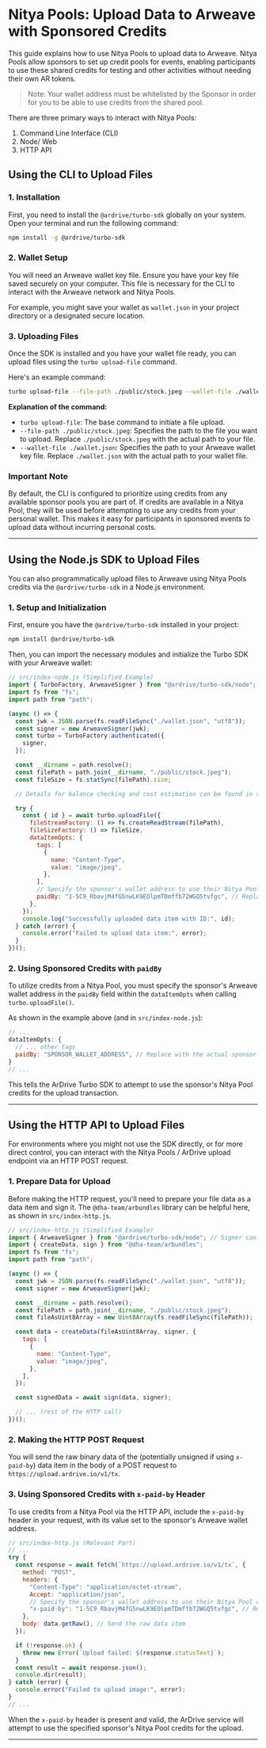 # Nitya Pools: Upload Data to Arweave with Sponsored Credits

This guide explains how to use Nitya Pools to upload data to Arweave. Nitya Pools allow sponsors to set up credit pools for events, enabling participants to use these shared credits for testing and other activities without needing their own AR tokens.

> Note: Your wallet address must be whitelisted by the Sponsor in order for you to be able to use credits from the shared pool.

There are three primary ways to interact with Nitya Pools:

1.  Command Line Interface (CLI)
2.  Node/ Web
3.  HTTP API

## Using the CLI to Upload Files

### 1. Installation

First, you need to install the `@ardrive/turbo-sdk` globally on your system. Open your terminal and run the following command:

```bash
npm install -g @ardrive/turbo-sdk
```

### 2. Wallet Setup

You will need an Arweave wallet key file. Ensure you have your key file saved securely on your computer. This file is necessary for the CLI to interact with the Arweave network and Nitya Pools.

For example, you might save your wallet as `wallet.json` in your project directory or a designated secure location.

### 3. Uploading Files

Once the SDK is installed and you have your wallet file ready, you can upload files using the `turbo upload-file` command.

Here's an example command:

```bash
turbo upload-file --file-path ./public/stock.jpeg --wallet-file ./wallet.json
```

**Explanation of the command:**

- `turbo upload-file`: The base command to initiate a file upload.
- `--file-path ./public/stock.jpeg`: Specifies the path to the file you want to upload. Replace `./public/stock.jpeg` with the actual path to your file.
- `--wallet-file ./wallet.json`: Specifies the path to your Arweave wallet key file. Replace `./wallet.json` with the actual path to your wallet file.

### Important Note

By default, the CLI is configured to prioritize using credits from any available sponsor pools you are part of. If credits are available in a Nitya Pool, they will be used before attempting to use any credits from your personal wallet. This makes it easy for participants in sponsored events to upload data without incurring personal costs.

---

## Using the Node.js SDK to Upload Files

You can also programmatically upload files to Arweave using Nitya Pools credits via the `@ardrive/turbo-sdk` in a Node.js environment.

### 1. Setup and Initialization

First, ensure you have the `@ardrive/turbo-sdk` installed in your project:

```bash
npm install @ardrive/turbo-sdk
```

Then, you can import the necessary modules and initialize the Turbo SDK with your Arweave wallet:

```javascript
// src/index-node.js (Simplified Example)
import { TurboFactory, ArweaveSigner } from "@ardrive/turbo-sdk/node";
import fs from "fs";
import path from "path";

(async () => {
  const jwk = JSON.parse(fs.readFileSync("./wallet.json", "utf8"));
  const signer = new ArweaveSigner(jwk);
  const turbo = TurboFactory.authenticated({
    signer,
  });

  const __dirname = path.resolve();
  const filePath = path.join(__dirname, "./public/stock.jpeg");
  const fileSize = fs.statSync(filePath).size;

  // Details for balance checking and cost estimation can be found in src/index-node.js

  try {
    const { id } = await turbo.uploadFile({
      fileStreamFactory: () => fs.createReadStream(filePath),
      fileSizeFactory: () => fileSize,
      dataItemOpts: {
        tags: [
          {
            name: "Content-Type",
            value: "image/jpeg",
          },
        ],
        // Specify the sponsor's wallet address to use their Nitya Pool credits
        paidBy: "1-5C9_RbavjM4fG5nwLK9EOlpmTDmffb72WGQ5tvfgc", // Replace with actual sponsor wallet address
      },
    });
    console.log("Successfully uploaded data item with ID:", id);
  } catch (error) {
    console.error("Failed to upload data item:", error);
  }
})();
```

### 2. Using Sponsored Credits with `paidBy`

To utilize credits from a Nitya Pool, you must specify the sponsor's Arweave wallet address in the `paidBy` field within the `dataItemOpts` when calling `turbo.uploadFile()`.

As shown in the example above (and in `src/index-node.js`):

```javascript
// ...
dataItemOpts: {
  // ... other tags
  paidBy: "SPONSOR_WALLET_ADDRESS", // Replace with the actual sponsor's wallet address
}
// ...
```

This tells the ArDrive Turbo SDK to attempt to use the sponsor's Nitya Pool credits for the upload transaction.

---

## Using the HTTP API to Upload Files

For environments where you might not use the SDK directly, or for more direct control, you can interact with the Nitya Pools / ArDrive upload endpoint via an HTTP POST request.

### 1. Prepare Data for Upload

Before making the HTTP request, you'll need to prepare your file data as a data item and sign it. The `@dha-team/arbundles` library can be helpful here, as shown in `src/index-http.js`.

```javascript
// src/index-http.js (Simplified Example)
import { ArweaveSigner } from "@ardrive/turbo-sdk/node"; // Signer can be from turbo-sdk
import { createData, sign } from "@dha-team/arbundles";
import fs from "fs";
import path from "path";

(async () => {
  const jwk = JSON.parse(fs.readFileSync("./wallet.json", "utf8"));
  const signer = new ArweaveSigner(jwk);

  const __dirname = path.resolve();
  const filePath = path.join(__dirname, "./public/stock.jpeg");
  const fileAsUint8Array = new Uint8Array(fs.readFileSync(filePath));

  const data = createData(fileAsUint8Array, signer, {
    tags: [
      {
        name: "Content-Type",
        value: "image/jpeg",
      },
    ],
  });

  const signedData = await sign(data, signer);

  // ... (rest of the HTTP call)
})();
```

### 2. Making the HTTP POST Request

You will send the raw binary data of the (potentially unsigned if using `x-paid-by`) data item in the body of a POST request to `https://upload.ardrive.io/v1/tx`.

### 3. Using Sponsored Credits with `x-paid-by` Header

To use credits from a Nitya Pool via the HTTP API, include the `x-paid-by` header in your request, with its value set to the sponsor's Arweave wallet address.

```javascript
// src/index-http.js (Relevant Part)
// ...
try {
  const response = await fetch(`https://upload.ardrive.io/v1/tx`, {
    method: "POST",
    headers: {
      "Content-Type": "application/octet-stream",
      Accept: "application/json",
      // Specify the sponsor's wallet address to use their Nitya Pool credits
      "x-paid-by": "1-5C9_RbavjM4fG5nwLK9EOlpmTDmffb72WGQ5tvfgc", // Replace with actual sponsor wallet address
    },
    body: data.getRaw(), // Send the raw data item
  });

  if (!response.ok) {
    throw new Error(`Upload failed: ${response.statusText}`);
  }
  const result = await response.json();
  console.dir(result);
} catch (error) {
  console.error("Failed to upload image:", error);
}
// ...
```

When the `x-paid-by` header is present and valid, the ArDrive service will attempt to use the specified sponsor's Nitya Pool credits for the upload.

---
